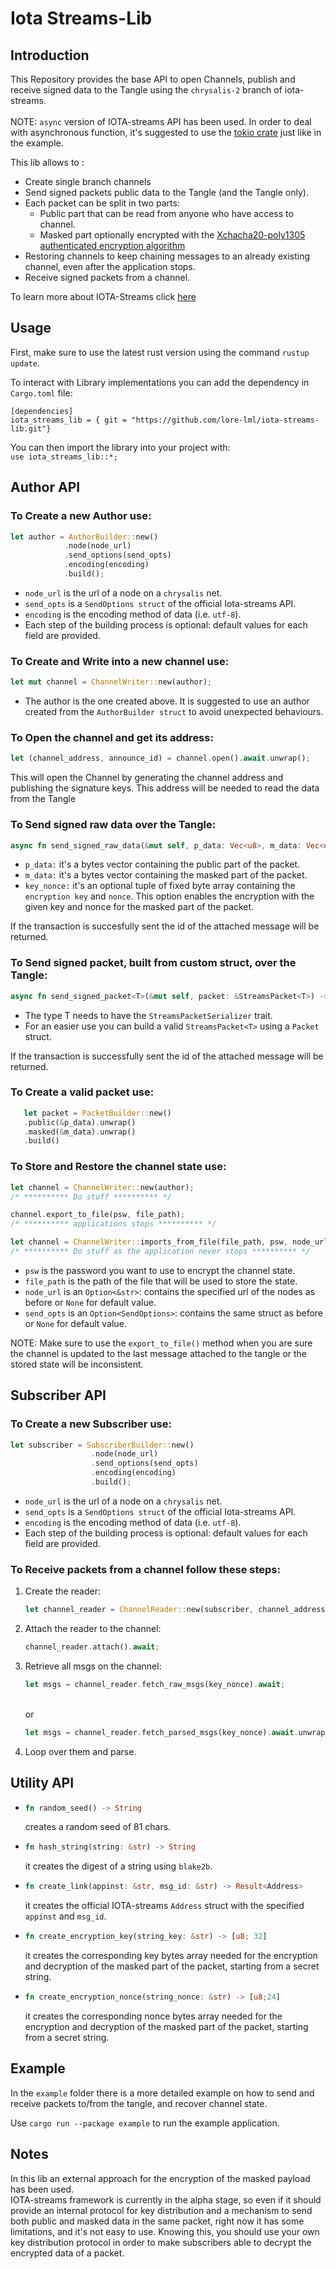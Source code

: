 # Iota Streams-Lib

## Introduction
This Repository provides the base API to open Channels, publish and receive signed data to the Tangle using the `chrysalis-2` branch of iota-streams.
<br><br>
NOTE: `async` version of IOTA-streams API has been used. In order to deal with asynchronous function, 
it's suggested to use the [tokio crate](https://docs.rs/tokio/1.5.0/tokio/) just like in the example.

This lib allows to :
* Create single branch channels
* Send signed packets public data to the Tangle (and the Tangle only).
* Each packet can be split in two parts:
   * Public part that can be read from anyone who have access to channel.
   * Masked part optionally encrypted with the [Xchacha20-poly1305 authenticated encryption algorithm](https://tools.ietf.org/html/draft-arciszewski-xchacha-03)
* Restoring channels to keep chaining messages to an already existing channel, even after the application stops.
* Receive signed packets from a channel.

To learn more about IOTA-Streams click [here](https://docs.iota.org/docs/iota-streams/1.1/overview)


## Usage
First, make sure to use the latest rust version using the command `rustup update`.

To interact with Library implementations you can add the dependency in `Cargo.toml` file:
```
[dependencies]
iota_streams_lib = { git = "https://github.com/lore-lml/iota-streams-lib.git"}
```

You can then import the library into your project with:  
`use iota_streams_lib::*;`

## Author API
### To Create a new Author use:

```rust
let author = AuthorBuilder::new()
            .node(node_url)
            .send_options(send_opts)
            .encoding(encoding)
            .build();
```

* `node_url` is the url of a node on a `chrysalis` net.
* `send_opts` is a `SendOptions struct` of the official Iota-streams API.
* `encoding` is the encoding method of data (i.e. `utf-8`).
* Each step of the building process is optional: default values for each field are provided.

### To Create and Write into a new channel use:  
```rust
let mut channel = ChannelWriter::new(author);
```
* The author is the one created above. It is suggested to use an author created from the `AuthorBuilder struct` to avoid unexpected behaviours.

### To Open the channel and get its address:    
```rust
let (channel_address, announce_id) = channel.open().await.unwrap();
```

This will open the Channel by generating the channel address and publishing the signature keys.
This address will be needed to read the data from the Tangle
<br>

### To Send signed raw data over the Tangle:  
```rust
async fn send_signed_raw_data(&mut self, p_data: Vec<u8>, m_data: Vec<u8>, key_nonce: Option<([u8;32], [u8;24])>) -> Result<String>
```

* `p_data:` it's a bytes vector containing the public part of the packet.
* `m_data:` it's a bytes vector containing the masked part of the packet.
* `key_nonce:` it's an optional tuple of fixed byte array containing the `encryption key` and `nonce`.
This option enables the encryption with the given key and nonce for the masked part of the packet.

If the transaction is succesfully sent the id of the attached message will be returned.

### To Send signed packet, built from custom struct, over the Tangle:
```rust
async fn send_signed_packet<T>(&mut self, packet: &StreamsPacket<T>) -> Result<String>
```

* The type T needs to have the `StreamsPacketSerializer` trait.
* For an easier use you can build a valid `StreamsPacket<T>` using a `Packet` struct.<br>

If the transaction is successfully sent the id of the attached message will be returned.
  
### To Create a valid packet use:
```rust
   let packet = PacketBuilder::new()
   .public(&p_data).unwrap()
   .masked(&m_data).unwrap()
   .build()
```


### To Store and Restore the channel state use:
```rust
let channel = ChannelWriter::new(author);
/* ********** Do stuff ********** */

channel.export_to_file(psw, file_path);
/* ********** applications stops ********** */

let channel = ChannelWriter::imports_from_file(file_path, psw, node_url, send_opts);
/* ********** Do stuff as the application never stops ********** */
```

* `psw` is the password you want to use to encrypt the channel state.
* `file_path` is the path of the file that will be used to store the state.
* `node_url` is an `Option<&str>`: contains the specified url of the nodes as before or `None` for default value.
* `send_opts` is an `Option<SendOptions>`: contains the same struct as before or `None` for default value.

NOTE: Make sure to use the `export_to_file()` method when you are sure the channel is updated to the last message attached to the tangle or the stored state will be inconsistent.

## Subscriber API
### To Create a new Subscriber use:
```rust
let subscriber = SubscriberBuilder::new()
                  .node(node_url)
                  .send_options(send_opts)
                  .encoding(encoding)
                  .build();
```
* `node_url` is the url of a node on a `chrysalis` net.
* `send_opts` is a `SendOptions struct` of the official Iota-streams API.
* `encoding` is the encoding method of data (i.e. `utf-8`).
* Each step of the building process is optional: default values for each field are provided.

### To Receive packets from a channel follow these steps:
1. Create the reader:<br>
   ```rust
   let channel_reader = ChannelReader::new(subscriber, channel_address, announce_id);
   ```
2. Attach the reader to the channel:<br>
   ```rust
   channel_reader.attach().await;
   ```
3. Retrieve all msgs on the channel:<br>
   ```rust
   let msgs = channel_reader.fetch_raw_msgs(key_nonce).await;
   ```
   <br>or<br>
   ```rust
   let msgs = channel_reader.fetch_parsed_msgs(key_nonce).await.unwrap();
   ```
4. Loop over them and parse.


## Utility API

* ```rust
  fn random_seed() -> String
  ```
  creates a random seed of 81 chars.
* ```rust
  fn hash_string(string: &str) -> String
  ```
  it creates the digest of a string using `blake2b`.
* ```rust
  fn create_link(appinst: &str, msg_id: &str) -> Result<Address>
  ```
  it creates the official IOTA-streams `Address` struct with the specified `appinst` and `msg_id`.
* ```rust
  fn create_encryption_key(string_key: &str) -> [u8; 32]
  ```
  it creates the corresponding key bytes array needed for the encryption and decryption of the masked part of the packet,
  starting from a secret string.
* ```rust
  fn create_encryption_nonce(string_nonce: &str) -> [u8;24]
  ```
  it creates the corresponding nonce bytes array needed for the encryption and decryption of the masked part of the packet,
  starting from a secret string.

## Example
In the `example` folder there is a more detailed example on how to send and receive packets to/from the tangle,
and recover channel state.

Use `cargo run --package example` to run the example application.

## Notes
In this lib an external approach for the encryption of the masked payload has been used.<br>
IOTA-streams framework is currently in the alpha stage, so even if it should provide an internal protocol for key distribution and 
a mechanism to send both public and masked data in the same packet, right now it has some limitations, and it's not easy to use.
Knowing this, you should use your own key distribution protocol in order to make subscribers able to 
decrypt the encrypted data of a packet.
